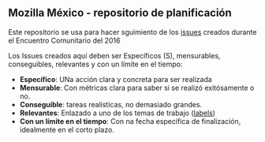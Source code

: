 ## Mozilla México - repositorio de planificación

Este repositorio se usa para hacer sguimiento de los [issues](https://github.com/ArabicMozilla/Planning/issues) creados durante el Encuentro Comunitario del 2016

Los Issues creados aquí deben ser Específicos (S), mensurables, conseguibles, relevantes y con un límite en el tiempo:

* **Específico**: UNa acción clara y concreta para ser realizada
* **Mensurable**: Con métricas clara para saber si se realizó exitósamente o no.
* **Conseguible**: tareas realísticas, no demasiado grandes.
* **Relevantes**: Enlazado a uno de los temas de trabajo ([labels](https://github.com/ArabicMozilla/Planning/labels))
* **Con un límite en el tiempo**: Con na fecha específica de finalización, idealmente en el corto plazo.
